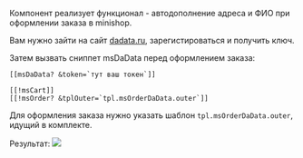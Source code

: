 Компонент реализует функционал - автодополнение адреса и ФИО при оформлении заказа в minishop.

Вам нужно зайти на сайт [dadata.ru][1], зарегистироваться и получить ключ.

Затем вызвать сниппет msDaData перед оформлением заказа:
```
[[msDaData? &token=`тут ваш токен`]]

[[!msCart]]
[[!msOrder? &tplOuter=`tpl.msOrderDaData.outer`]]
```
Для оформления заказа нужно указать шаблон `tpl.msOrderDaData.outer`, идущий в комплекте.

Результат:
[![](https://file.modx.pro/files/3/9/d/39d379ec493cf148e0b190cdf8ca8812s.jpg)](https://file.modx.pro/files/3/9/d/39d379ec493cf148e0b190cdf8ca8812.png)


[1]: http://dadata.ru